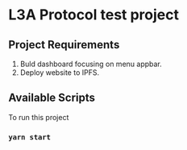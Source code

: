 # L3A Protocol test project

## Project Requirements

1. Buld dashboard focusing on menu appbar.
2. Deploy website to IPFS.

## Available Scripts

To run this project

### `yarn start`